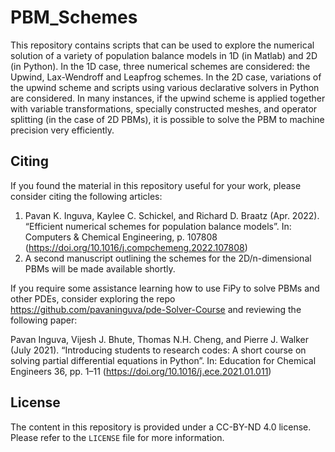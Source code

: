 # PBM_Schemes
This repository contains scripts that can be used to explore the numerical solution of a variety of population balance models in 1D (in Matlab) and 2D (in Python). In the 1D case, three numerical schemes are considered: the Upwind, Lax-Wendroff and Leapfrog schemes. In the 2D case, variations of the upwind scheme and scripts using various declarative solvers in Python are considered. In many instances, if the upwind scheme is applied together with variable transformations, specially constructed meshes, and operator splitting (in the case of 2D PBMs), it is possible to solve the PBM to machine precision very efficiently. 

## Citing

If you found the material in this repository useful for your work, please consider citing the following articles:

1. Pavan K. Inguva, Kaylee C. Schickel, and Richard D. Braatz (Apr. 2022). “Efficient numerical schemes for population balance models”. In: Computers & Chemical Engineering, p. 107808 (https://doi.org/10.1016/j.compchemeng.2022.107808)
2. A second manuscript outlining the schemes for the 2D/n-dimensional PBMs will be made available shortly. 

If you require some assistance learning how to use FiPy to solve PBMs and other PDEs, consider exploring the repo https://github.com/pavaninguva/pde-Solver-Course and reviewing the following paper:

Pavan Inguva, Vijesh J. Bhute, Thomas N.H. Cheng, and Pierre J. Walker (July 2021). “Introducing students to research codes: A short course on solving partial differential equations in Python”. In: Education for Chemical Engineers 36, pp. 1–11 (https://doi.org/10.1016/j.ece.2021.01.011)

## License

The content in this repository is provided under a CC-BY-ND 4.0 license. Please refer to the `LICENSE` file for more information.


